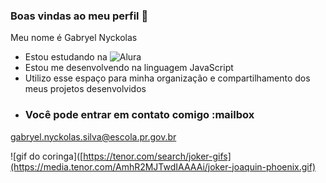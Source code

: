 ### Boas vindas ao meu perfil 📘

Meu nome é Gabryel Nyckolas

- Estou estudando na ![Alura](https://www.alura.com.br)
- Estou me desenvolvendo na linguagem JavaScript
- Utilizo esse espaço para minha organização e compartilhamento dos meus projetos desenvolvidos
- ### Você pode entrar em contato comigo :mailbox

gabryel.nyckolas.silva@escola.pr.gov.br

![gif do coringa]([https://tenor.com/search/joker-gifs](https://media.tenor.com/AmhR2MJTwdIAAAAi/joker-joaquin-phoenix.gif)
